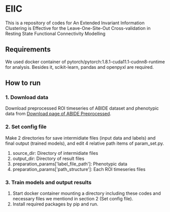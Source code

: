 # EIIC
This is a repository of codes for An Extended Invariant Information Clustering is Effective for the Leave-One-Site-Out Cross-validation in Resting State Functional Connectivity Modelling

## Requirements
We used docker container of pytorch/pytorch:1.8.1-cuda11.1-cudnn8-runtime for analysis.
Besides it, scikit-learn, pandas and openpyxl are required.

## How to run

### 1. Download data
Download preprocessed ROI timeseries of ABIDE dataset and phenotypic data from [Download page of ABIDE Preprocessed](http://preprocessed-connectomes-project.org/abide/download.html).

### 2. Set config file
Make 2 directories for save intermidiate files (input data and labels) and final output (trained models), and edit 4 relative path items of param_set.py.

1. source_dir: Directory of intermidiate files
2. output_dir: Directory of result files
3. preparation_params['label_file_path']: Phenotypic data
4. preparation_params['path_structure']: Each ROI timeseries files

### 3. Train models and output results
1. Start docker container mounting a directory including these codes and necessary files we mentiond in section 2 (Set config file).
2. Install required packages by pip and run.

